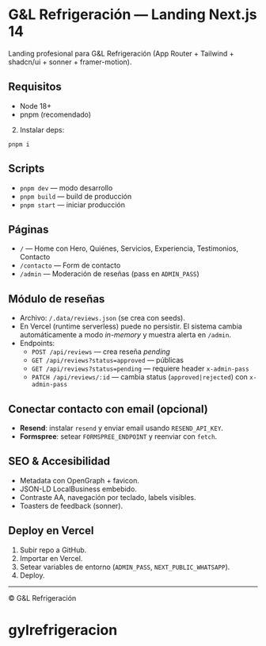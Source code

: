 # G&L Refrigeración — Landing Next.js 14

Landing profesional para G&L Refrigeración (App Router + Tailwind + shadcn/ui + sonner + framer-motion).

## Requisitos
- Node 18+
- pnpm (recomendado)


2. Instalar deps:
```
pnpm i
```

## Scripts
- `pnpm dev` — modo desarrollo
- `pnpm build` — build de producción
- `pnpm start` — iniciar producción

## Páginas
- `/` — Home con Hero, Quiénes, Servicios, Experiencia, Testimonios, Contacto
- `/contacto` — Form de contacto
- `/admin` — Moderación de reseñas (pass en `ADMIN_PASS`)

## Módulo de reseñas
- Archivo: `/.data/reviews.json` (se crea con seeds).
- En Vercel (runtime serverless) puede no persistir. El sistema cambia automáticamente a modo *in-memory* y muestra alerta en `/admin`.
- Endpoints:
  - `POST /api/reviews` — crea reseña *pending*
  - `GET /api/reviews?status=approved` — públicas
  - `GET /api/reviews?status=pending` — requiere header `x-admin-pass`
  - `PATCH /api/reviews/:id` — cambia status (`approved|rejected`) con `x-admin-pass`

## Conectar contacto con email (opcional)
- **Resend**: instalar `resend` y enviar email usando `RESEND_API_KEY`.
- **Formspree**: setear `FORMSPREE_ENDPOINT` y reenviar con `fetch`.

## SEO & Accesibilidad
- Metadata con OpenGraph + favicon.
- JSON-LD LocalBusiness embebido.
- Contraste AA, navegación por teclado, labels visibles.
- Toasters de feedback (sonner).

## Deploy en Vercel
1. Subir repo a GitHub.
2. Importar en Vercel.
3. Setear variables de entorno (`ADMIN_PASS`, `NEXT_PUBLIC_WHATSAPP`).
4. Deploy.

---

© G&L Refrigeración
# gylrefrigeracion
